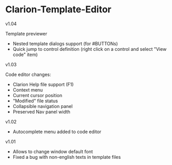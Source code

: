 # Clarion-Template-Editor 

v1.04

Template previewer
- Nested template dialogs support (for #BUTTONs)
- Quick jump to control definition (right click on a control and select "View code" item)

v1.03

Code editor changes: 
- Clarion Help file support (F1)
- Context menu
- Current cursor position
- "Modified" file status
- Collapsible navigation panel
- Preserved Nav panel width

v1.02
- Autocomplete menu added to code editor

v1.01
- Allows to change window default font
- Fixed a bug with non-english texts in template files